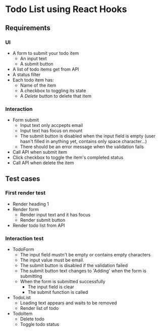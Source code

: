 # Todo List using React Hooks

## Requirements

### UI

- A form to submit your todo item
  - An input text
  - A submit button
- A list of todo items get from API
- A status filter
- Each todo item has:
  - Name of the item
  - A checkbox to toggling its state
  - A _Delete_ button to delete that item

### Interaction

- Form submit
  - Input text only accpepts email
  - Input text has focus on mount
  - The submit button is disabled when the input field is empty (user hasn't filled in anything yet, contains only space character...)
  - There should be an error message when the validation fails
- Call API when submit item
- Click checkbox to toggle the item's completed status
- Call API when delete the item

## Test cases

### First render test

- Render heading 1
- Render form
  - Render input text and it has focus
  - Render submit button
- Render todo list from API

### Interaction test

- TodoForm
  - The input field mustn't be empty or contains empty characters
  - The input value must be email.
  - The submit button is disabled if the validation failed
  - The submit button text changes to 'Adding' when the form is submitting
  - When the form is submitted successfully
    - The input field is clear
    - The submit function is called
- TodoList
  - Loading text appears and waits to be removed
  - Render list of todo
- TodoItem
  - Delete todo
  - Toggle todo status
